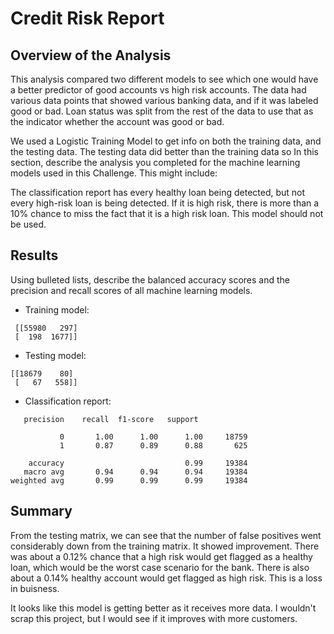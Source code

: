 # Credit Risk Report

## Overview of the Analysis
This analysis compared two different models to see which one would have a better predictor of good accounts vs high risk accounts.
The data had various data points that showed various banking data, and if it was labeled good or bad. Loan status was split from the 
rest of the data to use that as the indicator whether the account was good or bad.

We used a Logistic Training Model to get info on both the training data, and the testing data. The testing data did better than the training data
so
In this section, describe the analysis you completed for the machine learning models used in this Challenge. This might include:

The classification report has every healthy loan being detected, but not every high-risk loan is being detected. If it is high risk, 
there is more than a 10% chance to miss the fact that it is a high risk loan. This model should not be used.



## Results

Using bulleted lists, describe the balanced accuracy scores and the precision and recall scores of all machine learning models.

* Training model:
```
 [[55980   297]
 [  198  1677]]
```

* Testing model:
```
[[18679    80]
 [   67   558]]
```
* Classification report:
```
   precision    recall  f1-score   support

           0       1.00      1.00      1.00     18759
           1       0.87      0.89      0.88       625

    accuracy                           0.99     19384
   macro avg       0.94      0.94      0.94     19384
weighted avg       0.99      0.99      0.99     19384
```
  

## Summary

From the testing matrix, we can see that the number of false positives went considerably down from the training matrix. It showed improvement. 
There was about a 0.12% chance that a high risk would get flagged as a healthy loan, which would be the worst case scenario for the bank. 
There is also about a 0.14% healthy account would get flagged as high risk. This is a loss in buisness.

It looks like this model is getting better as it receives more data. I wouldn't scrap this project, but I would see if it improves with more customers.
